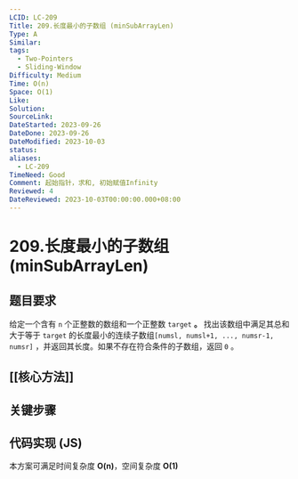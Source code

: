 ```yaml
---
LCID: LC-209
Title: 209.长度最小的子数组 (minSubArrayLen)
Type: A
Similar: 
tags:
  - Two-Pointers
  - Sliding-Window
Difficulty: Medium
Time: O(n)
Space: O(1)
Like: 
Solution: 
SourceLink: 
DateStarted: 2023-09-26
DateDone: 2023-09-26
DateModified: 2023-10-03
status: 
aliases:
  - LC-209
TimeNeed: Good
Comment: 起始指针，求和, 初始赋值Infinity
Reviewed: 4
DateReviewed: 2023-10-03T00:00:00.000+08:00
---
```

# 209.长度最小的子数组 (minSubArrayLen)
## 题目要求
给定一个含有 `n` 个正整数的数组和一个正整数 `target` **。**
找出该数组中满足其总和大于等于 `target` 的长度最小的连续子数组`[numsl, numsl+1, ..., numsr-1, numsr]` ，并返回其长度。如果不存在符合条件的子数组，返回 `0` 。
## [[核心方法]]
## 关键步骤
## 代码实现 (JS)
本方案可满足时间复杂度 **O(n)**，空间复杂度 **O(1)**

```js

```



